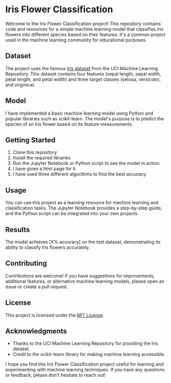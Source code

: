# Iris Flower Classification

Welcome to the Iris Flower Classification project! This repository contains code and resources for a simple machine learning model that classifies Iris flowers into different species based on their features. It's a common project used in the machine learning community for educational purposes.

## Dataset

The project uses the famous [Iris dataset](https://archive.ics.uci.edu/ml/datasets/iris) from the UCI Machine Learning Repository. This dataset contains four features (sepal length, sepal width, petal length, and petal width) and three target classes (setosa, versicolor, and virginica).

## Model

I have implemented a basic machine learning model using Python and popular libraries such as scikit-learn. The model's purpose is to predict the species of an Iris flower based on its feature measurements.

## Getting Started

1. Clone this repository
2. Install the required libraries
3. Run the Jupyter Notebook or Python script to see the model in action.
4. I have given a html page for it.
5. I have used three different algorithms to find the best accuracy.

## Usage

You can use this project as a learning resource for machine learning and classification tasks. The Jupyter Notebook provides a step-by-step guide, and the Python script can be integrated into your own projects.

## Results

The model achieves [X% accuracy] on the test dataset, demonstrating its ability to classify Iris flowers accurately.

## Contributing

Contributions are welcome! If you have suggestions for improvements, additional features, or alternative machine learning models, please open an issue or create a pull request.

## License

This project is licensed under the [MIT License](LICENSE.md).

## Acknowledgments

- Thanks to the UCI Machine Learning Repository for providing the Iris dataset.
- Credit to the scikit-learn library for making machine learning accessible.

I hope you find this Iris Flower Classification project useful for learning and experimenting with machine learning techniques. If you have any questions or feedback, please don't hesitate to reach out!
